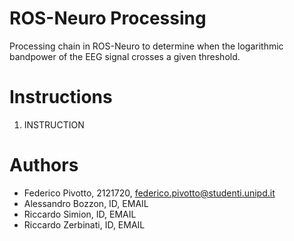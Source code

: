 # ROS-Neuro Processing
Processing chain in ROS-Neuro to determine when the logarithmic bandpower of the EEG signal crosses a given threshold.

# Instructions
1. INSTRUCTION

# Authors
- Federico Pivotto, 2121720, federico.pivotto@studenti.unipd.it
- Alessandro Bozzon, ID, EMAIL
- Riccardo Simion, ID, EMAIL
- Riccardo Zerbinati, ID, EMAIL